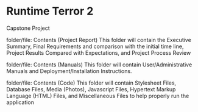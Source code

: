 # Runtime Terror 2
Capstone Project

folder/file: Contents (Project Report)
             This folder will contain the Executive Summary, Final Requirements and comparison with the initial time line, Project Results Compared with Expectations, and Project Process Review

folder/file: Contents (Manuals)
             This folder will contain User/Administrative Manuals and Deployment/Installation Instructions.
    
folder/file: Contents (Code)
             This folder will contain Stylesheet Files, Database Files, Media (Photos), Javascript Files, Hypertext Markup Language (HTML) Files, and Miscellaneous Files to help properly run the application
    
    
